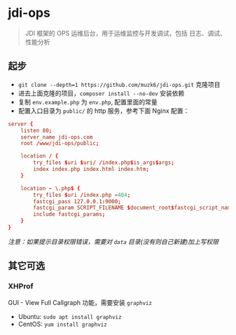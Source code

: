 # jdi-ops
> JDI 框架的 OPS 运维后台，用于运维监控与开发调试，包括 日志、调试、性能分析

## 起步

- `git clone --depth=1 https://github.com/muzk6/jdi-ops.git` 克隆项目
- 进去上面克隆的项目，`composer install --no-dev` 安装依赖
- 复制 `env.example.php` 为 `env.php`, 配置里面的常量
- 配置入口目录为 `public/` 的 http 服务，参考下面 Nginx 配置：

```conf
server {
    listen 80;
    server_name jdi-ops.com
    root /www/jdi-ops/public;

    location / {
        try_files $uri $uri/ /index.php$is_args$args;
        index index.php index.html index.htm;
    }

    location ~ \.php$ {
        try_files $uri /index.php =404;
        fastcgi_pass 127.0.0.1:9000;
        fastcgi_param SCRIPT_FILENAME $document_root$fastcgi_script_name;
        include fastcgi_params;
    }
}
```

*注意：如果提示目录权限错误，需要对 `data` 目录(没有则自己新建)加上写权限*

## 其它可选

### XHProf

GUI - View Full Callgraph 功能，需要安装 `graphviz`

- Ubuntu: `sudo apt install graphviz`
- CentOS: `yum install graphviz`